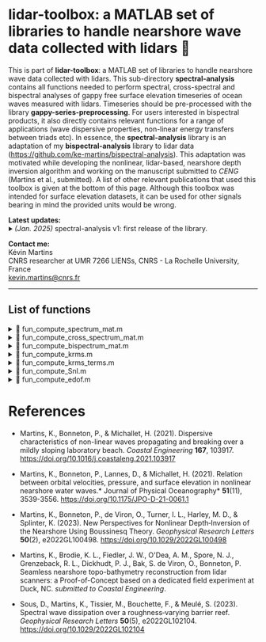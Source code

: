 # lidar-toolbox: a MATLAB set of libraries to handle nearshore wave data collected with lidars 🌊

This is part of **lidar-toolbox**: a MATLAB set of libraries to handle nearshore wave data collected with lidars. This sub-directory **spectral-analysis** contains all functions needed to perform spectral, cross-spectral and bispectral analyses of gappy free surface elevation timeseries of ocean waves measured with lidars. Timeseries should be pre-processed with the library **gappy-series-preprocessing**. For users interested in bispectral products, it also directly contains relevant functions for a range of applications (wave dispersive properties, non-linear energy transfers between triads etc). In essence, the **spectral-analysis** library is an adaptation of my **bispectral-analysis** library to lidar data (https://github.com/ke-martins/bispectral-analysis). This adaptation was motivated while developing the nonlinear, lidar-based, nearshore depth inversion algorithm and working on the manuscript submitted to *CENG* (Martins et al., submitted). A list of other relevant publications that used this toolbox is given at the bottom of this page. Although this toolbox was intended for surface elevation datasets, it can be used for other signals bearing in mind the provided units would be wrong.

<strong>Latest updates:</strong>  
<sub><sup>:arrow_forward:</sup></sub> *(Jan. 2025)*
spectral-analysis v1: first release of the library.

<strong>Contact me:</strong>  
Kévin Martins  
CNRS researcher at UMR 7266 LIENSs, CNRS - La Rochelle University, France  
kevin.martins@cnrs.fr

---

## List of functions

<details>
  <summary>📄 fun_compute_spectrum_mat.m</summary>  
  <br>  

  **Description**:  
  Direct FFT-based estimation of surface elevation spectral densities [m²/Hz].  
  The function is written for data organised by blocks in a matrix, which can be handy to accomodate for gappy series (e.g., lidar-derived). The first dimension of this matrix corresponds to the nfft, i.e. the length of our timeseries block. Overlapping (if any) thus has already been taken care of, and the input 'overlap' is only used to compute the corresponding equivalent dof more precisely. 

  **Inputs**:  

  | Name      | Type   | Description                                                      |
  |-----------|--------|------------------------------------------------------------------|
  | `x`       | double | Detrended free surface elevation signal [m], organised in a matrix of dimensions nfft x number of blocks |  
  | `fs`      | int    | Sampling frequency [Hz]                                         |  
  | `overlap` | int    | Percentage overlap                                             |
  | `wind`    | char   | Type of window for tapering ('rectangular', 'hann', or 'kaiser') |

  **Outputs**:  
  &nbsp;&nbsp;Returns `data`, a self-explanatory MATLAB data structure containing spectral products.

</details>

<details>
  <summary>📄 fun_compute_cross_spectrum_mat.m</summary>  
  <br>  

  **Description**:  
  Estimation of cross-spectrum [m^2/Hz] using a direct fft-based approach.  
  The function is written for data organised by blocks in a matrix, which can be handy to accomodate for gappy series (e.g., lidar-derived). The first dimension of this matrix corresponds to the nfft, i.e. the length of our timeseries block. Overlapping (if any) thus has already been taken care of, and the input 'overlap' is only used to compute the corresponding equivalent dof more precisely.  

  **Inputs**:  

  | Name      | Type   | Description                                                      |
  |-----------|--------|------------------------------------------------------------------|
  | `x`       | double | first detrended free surface elevation signal [m], organised in a matrix of dimensions nfft x number of blocks |  
  | `y`       | double | second detrended free surface elevation signal [m], organised in a matrix of dimensions nfft x number of blocks |  
  | `sf`      | int    | Sampling frequency [Hz]                                         |  
  | `wind`    | char   | Type of window for tapering ('rectangular', 'hann', or 'kaiser') |

  **Outputs**:  
  &nbsp;&nbsp;Returns `data`, a self-explanatory MATLAB data structure containing spectral products.

</details>

<details>
  <summary>📄 fun_compute_bispectrum_mat.m</summary>  
  <br>  

  **Description**:  
  Direct FFT-based estimation of surface elevation bispectrum [m^3].  
  The function is written for data organised by blocks in a matrix, which can be handy to accomodate for gappy series (e.g., lidar-derived). The first dimension of this matrix corresponds to the nfft, i.e. the length of our timeseries block. Overlapping (if any) thus has already been taken care of, and the input 'overlap' is only used to compute the corresponding equivalent dof more precisely.  
  We here use the definition by Kim and Powers (1986):  
  &nbsp;&nbsp;&nbsp;&nbsp;&nbsp;&nbsp;$`B(f_1,f_2) = E\left[ A(f_1) A(f_2) A^*(f_1 + f_2) \right]`$,  
  where $`A`$ are the complex Fourier coefficients, $`A^*`$ denotes the conjugate of $`A`$ and $`E`$ is the expected value. In this function, the bicoherence is not computed, as we wish to keep a light version, and it is not always needed. If needed, please use e.g. fun_compute_bispectrum_H2001. The option to frequency-merge bispectral estimates is no longer optional as we consider it not appropriate, since it leads to unrealistic bicoherence >1.

  **Inputs**:  

  | Name      | Type   | Description                                                      |
  |-----------|--------|------------------------------------------------------------------|
  | `x`       | double | Detrended free surface elevation signal [m], organised in a matrix of dimensions nfft x number of blocks | 
  | `fs`      | int    | Sampling frequency [Hz]                                         |  
  | `nfft`    | int    | Block length for the FFT (default = 256)                        |
  | `overlap` | int    | Percentage overlap                                             |
  | `wind`    | char   | Type of window for tapering ('rectangular', 'hann', or 'kaiser') |

  **Outputs**:  
  &nbsp;&nbsp;Returns `data`, a self-explanatory MATLAB data structure containing spectral and bispectral products.

</details>

<details>
  <summary>📄 fun_compute_krms.m</summary>  
  <br>  

  **Description**:  
  Compute the root-mean square wavenumker $`\kappa_{rms}`$ following Herbers et al. (2000, Eq. 12), based on the Boussinesq theory of Herbers and Burton (1997). In this work, the authors neglect fourth-order frequency terms, which can improve the linear predictions in deeper water depths. This is an option here.

  **Inputs**:  

  | Name      | Type   | Description                                                      |
  |-----------|--------|------------------------------------------------------------------|
  | `h0`      | double | local water depth [m] |  
  | `f`       | double | frequency array [Hz]                                            |  
  | `P`       | double | power spectrum [m^2], not a density                       |
  | `B`       | complex | power bispectrum [m^3], not a density       |
  | `option`  | char   | optional, 'second' or 'fourth' order frequency dispersion term |

  **Outputs**:  
  &nbsp;&nbsp;Returns `krms`, the root-mean square wavenumker k [1/m], whose size is that of input `f`.

</details>

<details>
  <summary>📄 fun_compute_krms_terms.m</summary>  
  <br>  

  **Description**:  
  Compute the non-linear frequency and amplitude dispersion terms contributing to the root-mean square wavenumker $`\kappa_{rms}`$ following Herbers et al. (2000). Compared to their Eq. 12, we retain frequency terms at order $`\mu^2`$, in order to improve the linear dispersive properties in deeper water depth. This function was written for Boussinesq-based depth inversion applications described in Martins et al. (2023), see the list of reference for more details, especially on notations employed here.

  **Inputs**:  

  | Name      | Type   | Description                                                      |
  |-----------|--------|------------------------------------------------------------------|
  | `f`       | double | frequency array [Hz]                                            |  
  | `P`       | double | power spectrum [m^2], not a density                       |
  | `B`       | complex | power bispectrum [m^3], not a density       |
  | `fc`      | double | optional, cutoff frequency [Hz], in case the raw timeseries was noisy     |

  **Outputs**:  
  &nbsp;&nbsp;`gamma_fr` - frequency dispersion term, corresponding to the original term $`\beta_{fr}/h`$, size of input `f`.  
  &nbsp;&nbsp;`gamma_fr2`- frequency dispersion term, corresponding to the original term $`\beta_{fr,2}/h^2`$, size of input `f`.  
  &nbsp;&nbsp;`gamma_am` - amplitude dispersion term, corresponding to the original term $`h\beta_{am}`$, size of input `f`.

</details>

<details>
  <summary>📄 fun_compute_Snl.m</summary>  
  <br>  

  **Description**:  
  Compute $`S_{nl}`$, the non-linear term for the energy transfer between triads following Herbers and Burton (1997), see their Eq. 14.  

  **Inputs**:  

  | Name      | Type   | Description                                                      |
  |-----------|--------|------------------------------------------------------------------|
  | `h0`      | double | local water depth [m] |  
  | `f`       | double | frequency array [Hz]                                            |  
  | `B`       | complex | power bispectrum [m^3], not a density       |

  **Outputs**:  
  &nbsp;&nbsp;Returns `Snl`, the source term for non-linear energy transfers between triads [m^2], whose size is that of input `f`.

</details>

<details>
  <summary>📄 fun_compute_edof.m</summary>  
  <br>  

  **Description**:  
  Computes the spectral estimate effective degrees of freedom, following Percival and Walden (1993, their Eq. 292b).  

  **Inputs**:  

  | Name      | Type   | Description                                                      |
  |-----------|--------|------------------------------------------------------------------|
  | `w`       | double | Window (windowed timeseries of FFT length)
  | `Ns`      | int    | Block length for the FFT                                         |  
  | `N`       | int    | Total number of points                        |
  | `overlap` | int    | Percentage overlap         |

  **Outputs**:  
  &nbsp;&nbsp;Returns `v`, effective degrees of freedom in a PSD estimate, following Percival and Walden (1993).

</details>


# References

 - Martins, K., Bonneton, P., & Michallet, H. (2021). Dispersive characteristics of non-linear waves propagating and breaking over a mildly sloping laboratory beach. *Coastal Engineering* <strong>167</strong>, 103917. https://doi.org/10.1016/j.coastaleng.2021.103917
 
 - Martins, K., Bonneton, P., Lannes, D., & Michallet, H. (2021). Relation between orbital velocities, pressure, and surface elevation in nonlinear nearshore water waves.* Journal of Physical Oceanography* <strong>51</strong>(11), 3539-3556. https://doi.org/10.1175/JPO-D-21-0061.1
 
 - Martins, K., Bonneton, P., de Viron, O., Turner, I. L., Harley, M. D., & Splinter, K. (2023). New Perspectives for Nonlinear Depth‐Inversion of the Nearshore Using Boussinesq Theory. *Geophysical Research Letters* <strong>50</strong>(2), e2022GL100498. https://doi.org/10.1029/2022GL100498
 
 - Martins, K., Brodie, K. L., Fiedler, J. W., O'Dea, A. M., Spore, N. J., Grenzeback, R. L., Dickhudt, P. J., Bak, S. de Viron, O., Bonneton, P. Seamless nearshore topo-bathymetry reconstruction from lidar scanners: a Proof-of-Concept based on a dedicated field experiment at Duck, NC. *submitted to Coastal Engineering*.
 
 - Sous, D., Martins, K., Tissier, M., Bouchette, F., & Meulé, S. (2023). Spectral wave dissipation over a roughness‐varying barrier reef. *Geophysical Research Letters* <strong>50</strong>(5), e2022GL102104. https://doi.org/10.1029/2022GL102104
 
 
 
 
 
 
